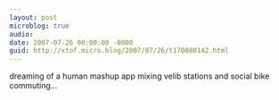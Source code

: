 ```yaml
---
layout: post
microblog: true
audio: 
date: 2007-07-26 00:00:00 -0000
guid: http://xtof.micro.blog/2007/07/26/t170080142.html
---
```

dreaming of a human mashup app mixing velib stations and social bike commuting...
